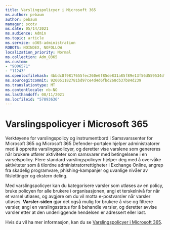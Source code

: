 ```yaml
---
title: Varslingspolicyer i Microsoft 365
ms.author: pebaum
author: pebaum
manager: scotv
ms.date: 05/14/2021
ms.audience: Admin
ms.topic: article
ms.service: o365-administration
ROBOTS: NOINDEX, NOFOLLOW
localization_priority: Normal
ms.collection: Adm_O365
ms.custom:
- "9006571"
- "11243"
ms.openlocfilehash: 4bbdc8f9817655fec260e6f85de831a85f89e13f56d559534df68f79c5bed9a2
ms.sourcegitcommit: 920051182781bd97ce4d4d6fbd268cb37b84d239
ms.translationtype: MT
ms.contentlocale: nb-NO
ms.lasthandoff: 08/11/2021
ms.locfileid: "57893636"
---
```

# <a name="alert-policies-in-microsoft-365"></a>Varslingspolicyer i Microsoft 365

Verktøyene for varslingspolicy og instrumentbord i Samsvarssenter for Microsoft 365 og Microsoft 365 Defender-portalen hjelper administratorer med å opprette varslingspolicyer, og deretter vise varslene som genereres når brukere utfører aktiviteter som samsvarer med betingelsene i en varselspolicy. Flere standard varslingspolicyer hjelper deg med å overvåke aktiviteter som å tilordne administratorrettigheter i Exchange Online, angrep fra skadelig programvare, phishing-kampanjer og uvanlige nivåer av filslettinger og ekstern deling.

Med varslingspolicyer kan du kategorisere varsler som utløses av en policy, bruke policyen for alle brukere i organisasjonen, angi et terskelnivå for når et varsel utløses, og avgjøre om du vil motta e-postvarsler når varsler utløses. **Varsler-siden** gjør det også mulig for brukere å vise og filtrere varsler, angi en varslingsstatus for å behandle varsler, og deretter avvise varsler etter at den underliggende hendelsen er adressert eller løst.

Hvis du vil ha mer informasjon, kan du se [Varslingspolicyer i Microsoft 365](https://docs.microsoft.com/microsoft-365/compliance/alert-policies).
